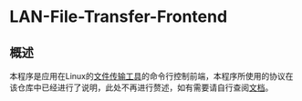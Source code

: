 # LAN-File-Transfer-Frontend

## 概述

本程序是应用在Linux的[文件传输工具](https://github.com/alvkeke/LAN-File-Transfer-Java )的命令行控制前端，本程序所使用的协议在该仓库中已经进行了说明，此处不再进行赘述，如有需要请自行查阅[文档](https://github.com/alvkeke/LAN-File-Transfer-Java/blob/master/README.md )。


